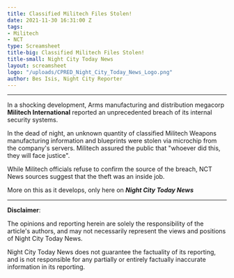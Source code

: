 ```yaml
---
title: Classified Militech Files Stolen!
date: 2021-11-30 16:31:00 Z
tags:
- Militech
- NCT
type: Screamsheet
title-big: Classified Militech Files Stolen!
title-small: Night City Today News
layout: screamsheet
logo: "/uploads/CPRED_Night_City_Today_News_Logo.png"
author: Bes Isis, Night City Reporter
---
```


---
In a shocking development, Arms manufacturing and distribution megacorp **Militech International** reported an unprecedented breach of its internal security systems.

In the dead of night, an unknown quantity of classified Militech Weapons manufacturing information and blueprints were stolen via microchip from the company's servers. Militech assured the public that "whoever did this, they will face justice".

While Militech officials refuse to confirm the source of the breach, NCT News sources suggest that the theft was an inside job.

More on this as it develops, only here on ***Night City Today News***

---

**Disclaimer**:

The opinions and reporting herein are solely the responsibility of the article's authors, and may not necessarily represent the views and positions of Night City Today News.

Night City Today News does not guarantee the factuality of its reporting, and is not responsible for any partially or entirely factually inaccurate information in its reporting.
